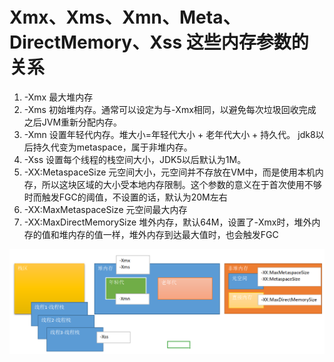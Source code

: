 # Xmx、Xms、Xmn、Meta、DirectMemory、Xss 这些内存参数的关系

1. -Xmx 最大堆内存  
2. -Xms 初始堆内存。通常可以设定为与-Xmx相同，以避免每次垃圾回收完成之后JVM重新分配内存。  
3. -Xmn 设置年轻代内存。堆大小=年轻代大小 + 老年代大小 + 持久代。 jdk8以后持久代变为metaspace，属于非堆内存。
4. -Xss 设置每个线程的栈空间大小，JDK5以后默认为1M。
5. -XX:MetaspaceSize 元空间大小，元空间并不存放在VM中，而是使用本机内存，所以这块区域的大小受本地内存限制。这个参数的意义在于首次使用不够时而触发FGC的阈值，不设置的话，默认为20M左右
6. -XX:MaxMetaspaceSize 元空间最大内存
7. -XX:MaxDirectMemorySize 堆外内存，默认64M，设置了-Xmx时，堆外内存的值和堆内存的值一样，堆外内存到达最大值时，也会触发FGC

![](./resource/images/2021-01-15-10-15-46.png)